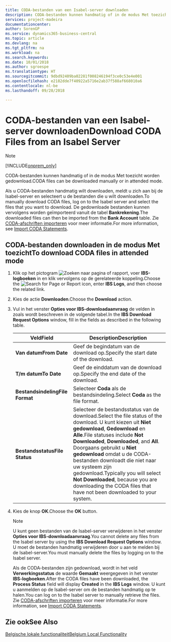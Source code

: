 ```yaml
---
title: CODA-bestanden van een Isabel-server downloaden
description: CODA-bestanden kunnen handmatig of in de modus Met toezicht worden gedownload.
services: project-madeira
documentationcenter: 
author: SorenGP
ms.service: dynamics365-business-central
ms.topic: article
ms.devlang: na
ms.tgt_pltfrm: na
ms.workload: na
ms.search.keywords: 
ms.date: 10/01/2018
ms.author: sgroespe
ms.translationtype: HT
ms.sourcegitcommit: 9dbd92409ba02281f008246194f3ce0c53e4e001
ms.openlocfilehash: e2182dde7f40922a5716e2ab37f588af668010a6
ms.contentlocale: nl-be
ms.lasthandoff: 09/28/2018

---
```

# <a name="download-coda-files-from-an-isabel-server"></a><span data-ttu-id="c8bca-103">CODA-bestanden van een Isabel-server downloaden</span><span class="sxs-lookup"><span data-stu-id="c8bca-103">Download CODA Files from an Isabel Server</span></span>
> [!Note]
> [!INCLUDE[onprem_only](../../includes/onprem_only_md.md)]

<span data-ttu-id="c8bca-104">CODA-bestanden kunnen handmatig of in de modus Met toezicht worden gedownload.</span><span class="sxs-lookup"><span data-stu-id="c8bca-104">CODA files can be downloaded manually or in attended mode.</span></span>  

<span data-ttu-id="c8bca-105">Als u CODA-bestanden handmatig wilt downloaden, meldt u zich aan bij de Isabel-server en selecteert u de bestanden die u wilt downloaden.</span><span class="sxs-lookup"><span data-stu-id="c8bca-105">To manually download CODA files, log  on to the Isabel server and select the files that you want to download.</span></span> <span data-ttu-id="c8bca-106">De gedownloade bestanden kunnen vervolgens worden geïmporteerd vanuit de tabel **Bankrekening**.</span><span class="sxs-lookup"><span data-stu-id="c8bca-106">The downloaded files can then be imported from the **Bank Account** table.</span></span> <span data-ttu-id="c8bca-107">Zie [CODA-afschriften importeren](how-to-import-coda-statements.md) voor meer informatie.</span><span class="sxs-lookup"><span data-stu-id="c8bca-107">For more information, see [Import CODA Statements](how-to-import-coda-statements.md).</span></span>  

## <a name="to-download-coda-files-in-attended-mode"></a><span data-ttu-id="c8bca-108">CODA-bestanden downloaden in de modus Met toezicht</span><span class="sxs-lookup"><span data-stu-id="c8bca-108">To download CODA files in attended mode</span></span>  

1.  <span data-ttu-id="c8bca-109">Klik op het pictogram ![Zoeken naar pagina of rapport](../../media/ui-search/search_small.png "pictogram Zoeken naar pagina of rapport"), voer **IBS-logboeken** in en klik vervolgens op de gerelateerde koppeling.</span><span class="sxs-lookup"><span data-stu-id="c8bca-109">Choose the ![Search for Page or Report](../../media/ui-search/search_small.png "Search for Page or Report icon") icon, enter **IBS Logs**, and then choose the related link.</span></span>  
2.  <span data-ttu-id="c8bca-110">Kies de actie **Downloaden**.</span><span class="sxs-lookup"><span data-stu-id="c8bca-110">Choose the **Download** action.</span></span>  
3.  <span data-ttu-id="c8bca-111">Vul in het venster **Opties voor IBS-downloadaanvraag** de velden in zoals wordt beschreven in de volgende tabel.</span><span class="sxs-lookup"><span data-stu-id="c8bca-111">In the **IBS Download Request Options** window, fill in the fields as described in the following table.</span></span>  

    |<span data-ttu-id="c8bca-112">Veld</span><span class="sxs-lookup"><span data-stu-id="c8bca-112">Field</span></span>|<span data-ttu-id="c8bca-113">Description</span><span class="sxs-lookup"><span data-stu-id="c8bca-113">Description</span></span>|  
    |---------------------------------|---------------------------------------|  
    |<span data-ttu-id="c8bca-114">**Van datum**</span><span class="sxs-lookup"><span data-stu-id="c8bca-114">**From Date**</span></span>|<span data-ttu-id="c8bca-115">Geef de begindatum van de download op.</span><span class="sxs-lookup"><span data-stu-id="c8bca-115">Specify the start date of the download.</span></span>|  
    |<span data-ttu-id="c8bca-116">**T/m datum**</span><span class="sxs-lookup"><span data-stu-id="c8bca-116">**To Date**</span></span>|<span data-ttu-id="c8bca-117">Geef de einddatum van de download op.</span><span class="sxs-lookup"><span data-stu-id="c8bca-117">Specify the end date of the download.</span></span>|  
    |<span data-ttu-id="c8bca-118">**Bestandsindeling**</span><span class="sxs-lookup"><span data-stu-id="c8bca-118">**File Format**</span></span>|<span data-ttu-id="c8bca-119">Selecteer **Coda** als de bestandsindeling.</span><span class="sxs-lookup"><span data-stu-id="c8bca-119">Select **Coda** as the file format.</span></span>|  
    |<span data-ttu-id="c8bca-120">**Bestandsstatus**</span><span class="sxs-lookup"><span data-stu-id="c8bca-120">**File Status**</span></span>|<span data-ttu-id="c8bca-121">Selecteer de bestandsstatus van de download.</span><span class="sxs-lookup"><span data-stu-id="c8bca-121">Select the file status of the download.</span></span> <span data-ttu-id="c8bca-122">U kunt kiezen uit **Niet gedownload**, **Gedownload** en **Alle**.</span><span class="sxs-lookup"><span data-stu-id="c8bca-122">File statuses include **Not Downloaded**, **Downloaded**, and **All**.</span></span> <span data-ttu-id="c8bca-123">Doorgaans gebruikt u **Niet gedownload** omdat u de CODA-bestanden downloadt die niet naar uw systeem zijn gedownload.</span><span class="sxs-lookup"><span data-stu-id="c8bca-123">Typically you will select **Not Downloaded**, because you are downloading the CODA files that have not been downloaded to your system.</span></span>|  

4.  <span data-ttu-id="c8bca-124">Kies de knop **OK**.</span><span class="sxs-lookup"><span data-stu-id="c8bca-124">Choose the **OK** button.</span></span>  

    > [!NOTE]  
    >  <span data-ttu-id="c8bca-125">U kunt geen bestanden van de Isabel-server verwijderen in het venster **Opties voor IBS-downloadaanvraag**.</span><span class="sxs-lookup"><span data-stu-id="c8bca-125">You cannot delete any files from the Isabel server by using the **IBS Download Request Options** window.</span></span> <span data-ttu-id="c8bca-126">U moet de bestanden handmatig verwijderen door u aan te melden bij de Isabel-server.</span><span class="sxs-lookup"><span data-stu-id="c8bca-126">You must manually delete the files by logging on to the Isabel server.</span></span>  

     <span data-ttu-id="c8bca-127">Als de CODA-bestanden zijn gedownload, wordt in het veld **Verwerkingsstatus** de waarde **Gemaakt** weergegeven in het venster **IBS-logboeken**.</span><span class="sxs-lookup"><span data-stu-id="c8bca-127">After the CODA files have been downloaded, the **Process Status** field will display **Created** in the **IBS Logs** window.</span></span> <span data-ttu-id="c8bca-128">U kunt u aanmelden op de Isabel-server om de bestanden handmatig op te halen.</span><span class="sxs-lookup"><span data-stu-id="c8bca-128">You can log on to the Isabel server to manually retrieve the files.</span></span> <span data-ttu-id="c8bca-129">Zie [CODA-afschriften importeren](how-to-import-coda-statements.md) voor meer informatie.</span><span class="sxs-lookup"><span data-stu-id="c8bca-129">For more information, see [Import CODA Statements](how-to-import-coda-statements.md).</span></span>  

## <a name="see-also"></a><span data-ttu-id="c8bca-130">Zie ook</span><span class="sxs-lookup"><span data-stu-id="c8bca-130">See Also</span></span>  
[<span data-ttu-id="c8bca-131">Belgische lokale functionaliteit</span><span class="sxs-lookup"><span data-stu-id="c8bca-131">Belgium Local Functionality</span></span>](belgium-local-functionality.md)


